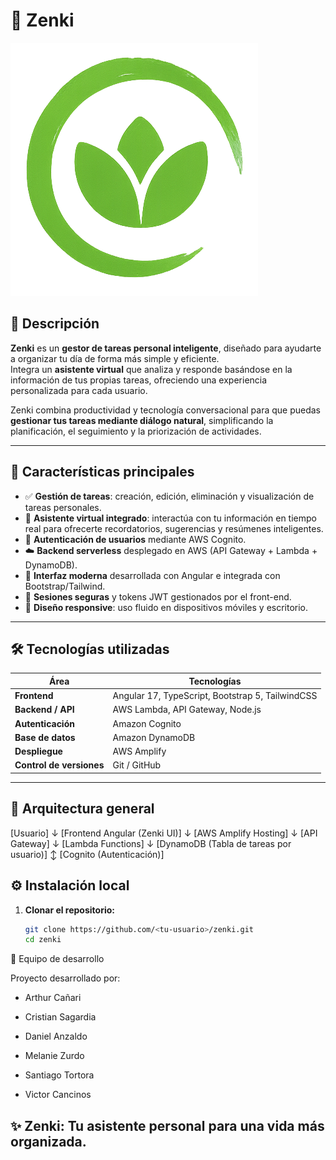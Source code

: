 # 🌿 Zenki

![Zenki Logo](src/assets/logos/logo.png)

## 🧠 Descripción

**Zenki** es un **gestor de tareas personal inteligente**, diseñado para ayudarte a organizar tu día de forma más simple y eficiente.  
Integra un **asistente virtual** que analiza y responde basándose en la información de tus propias tareas, ofreciendo una experiencia personalizada para cada usuario.

Zenki combina productividad y tecnología conversacional para que puedas **gestionar tus tareas mediante diálogo natural**, simplificando la planificación, el seguimiento y la priorización de actividades.

---

## 🚀 Características principales

- ✅ **Gestión de tareas**: creación, edición, eliminación y visualización de tareas personales.  
- 🤖 **Asistente virtual integrado**: interactúa con tu información en tiempo real para ofrecerte recordatorios, sugerencias y resúmenes inteligentes.  
- 🧩 **Autenticación de usuarios** mediante AWS Cognito.  
- ☁️ **Backend serverless** desplegado en AWS (API Gateway + Lambda + DynamoDB).  
- 💬 **Interfaz moderna** desarrollada con Angular e integrada con Bootstrap/Tailwind.  
- 🔐 **Sesiones seguras** y tokens JWT gestionados por el front-end.  
- 📱 **Diseño responsive**: uso fluido en dispositivos móviles y escritorio.  

---

## 🛠️ Tecnologías utilizadas

| Área | Tecnologías |
|------|--------------|
| **Frontend** | Angular 17, TypeScript, Bootstrap 5, TailwindCSS |
| **Backend / API** | AWS Lambda, API Gateway, Node.js |
| **Autenticación** | Amazon Cognito |
| **Base de datos** | Amazon DynamoDB |
| **Despliegue** | AWS Amplify |
| **Control de versiones** | Git / GitHub |

---

## 🧩 Arquitectura general

[Usuario]
↓
[Frontend Angular (Zenki UI)]
↓
[AWS Amplify Hosting]
↓
[API Gateway]
↓
[Lambda Functions]
↓
[DynamoDB (Tabla de tareas por usuario)]
↕
[Cognito (Autenticación)]


## ⚙️ Instalación local

1. **Clonar el repositorio:**
   ```bash
   git clone https://github.com/<tu-usuario>/zenki.git
   cd zenki


👥 Equipo de desarrollo

Proyecto desarrollado por:

- Arthur Cañari

- Cristian Sagardia

- Daniel Anzaldo

- Melanie Zurdo

- Santiago Tortora

- Victor Cancinos



## ✨ Zenki: Tu asistente personal para una vida más organizada.
